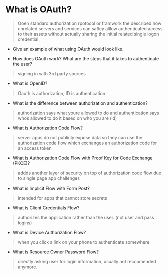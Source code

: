 # What is OAuth?

>Ooen standard authorization rpotocol or framwork the described how unrelated servers and services can safley alllow authenticated access to their assets without actually sharing the initial related single logon credential.

- Give an example of what using OAuth would look like.

>

- How does OAuth work? What are the steps that it takes to authenticate the user?

>signing in with 3rd party sources

- What is OpenID?

>Oauth is authorization, ID is authentication

- What is the difference between authorization and authentication?

>authorization says what youre allowed to do and authentication says whos allowed to do it based on who you are (id)

- What is Authorization Code Flow?

>server apps do not publicly expose data so they can use the authorization code flow which exchanges an authorization code for an access token

- What is Authorization Code Flow with Proof Key for Code Exchange (PKCE)?

>addds another layer of security on top of authorization code flow due to single page app challenges

- What is Implicit Flow with Form Post?

>intended for apps that cannot store secrets

- What is Client Credentials Flow?

>authorizes the application rather than the user. (not user and pass logins)

- What is Device Authorization Flow?

>when you click a link on your phone to authenticate somewhere.

- What is Resource Owner Password Flow?

>directly asking user for login information, usually not reccomended anymore.